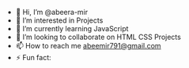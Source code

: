 - 👋 Hi, I’m @abeera-mir
- 👀 I’m interested in Projects
- 🌱 I’m currently learning JavaScript
- 💞️ I’m looking to collaborate on HTML CSS Projects
- 📫 How to reach me abeemir791@gmail.com
- ⚡ Fun fact:

